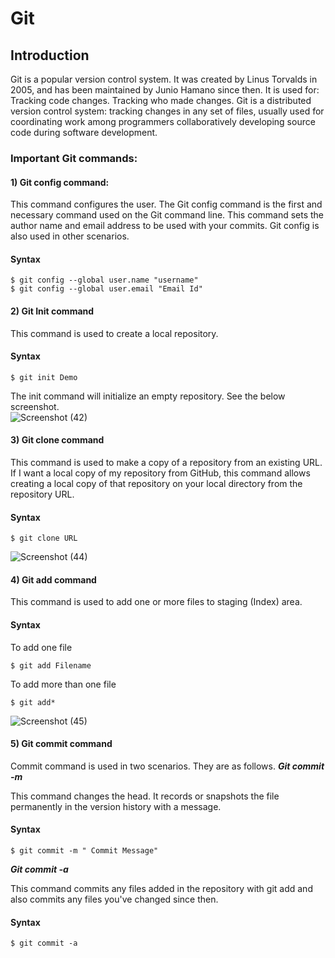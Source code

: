 # Git
## Introduction
Git is a popular version control system. It was created by Linus Torvalds in 2005, and has been maintained by Junio Hamano since then. It is used for: Tracking code changes. Tracking who made changes.
Git  is a distributed version control system: tracking changes in any set of files, usually used for coordinating work among programmers collaboratively developing source code during software development.
### Important Git commands:
#### 1) Git config command:
This command configures the user. The Git config command is the first and necessary command used on the Git command line. This command sets the author name and email address to be used with your commits. Git config is also used in other scenarios.
#### Syntax
```
$ git config --global user.name "username"  
$ git config --global user.email "Email Id"  
```
#### 2) Git Init command
This command is used to create a local repository.

#### Syntax
```
$ git init Demo  
```
The init command will initialize an empty repository. See the below screenshot.<br>
![Screenshot (42)](https://user-images.githubusercontent.com/112370237/209502447-ba05ad4e-6f3d-496e-ad5d-dd86519913b2.png)<br>
#### 3) Git clone command
This command is used to make a copy of a repository from an existing URL. If I want a local copy of my repository from GitHub, this command allows creating a local copy of that repository on your local directory from the repository URL.

#### Syntax
```
$ git clone URL  
```
![Screenshot (44)](https://user-images.githubusercontent.com/112370237/209505476-dbf4ca9b-d556-43e3-9dbf-2d5e27897280.png)
#### 4) Git add command
This command is used to add one or more files to staging (Index) area.
#### Syntax

To add one file
```
$ git add Filename  
```
To add more than one file
```
$ git add*
```
![Screenshot (45)](https://user-images.githubusercontent.com/112370237/209506319-62657a42-faee-4288-baf7-acd4d04380d5.png)<br>

#### 5) Git commit command
Commit command is used in two scenarios. They are as follows.
***Git commit -m***


This command changes the head. It records or snapshots the file permanently in the version history with a message.

#### Syntax
```
$ git commit -m " Commit Message"  
```
***Git commit -a***

This command commits any files added in the repository with git add and also commits any files you've changed since then.

#### Syntax
```
$ git commit -a  
```
